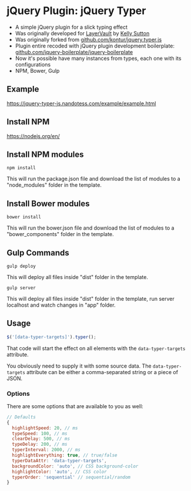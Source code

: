 # jQuery Plugin: jQuery Typer
* A simple jQuery plugin for a slick typing effect
* Was originally developed for [LayerVault](http://layervault.com) by [Kelly Sutton](http://kellysutton.com)
* Was originally forked from [github.com/kontur/jquery.typer.js](https://github.com/kontur/jquery.typer.js)
* Plugin entire recoded with jQuery plugin development boilerplate: [github.com/jquery-boilerplate/jquery-boilerplate](https://github.com/jquery-boilerplate/jquery-boilerplate)
* Now it's possible have many instances from types, each one with its configurations
* NPM, Bower, Gulp

## Example
https://jquery-typer-js.nandotess.com/example/example.html

## Install NPM
https://nodejs.org/en/

## Install NPM modules
`npm install`

This will run the package.json file and download the list of modules to a "node_modules" folder in the template.

## Install Bower modules
`bower install`

This will run the bower.json file and download the list of modules to a "bower_components" folder in the template.

## Gulp Commands
`gulp deploy`

This will deploy all files inside "dist" folder in the template.

`gulp server`

This will deploy all files inside "dist" folder in the template, run server localhost and watch changes in "app" folder.

## Usage

```javascript
$('[data-typer-targets]').typer();
```

That code will start the effect on all elements with the `data-typer-targets` attribute.

You obviously need to supply it with some source data. The `data-typer-targets` attribute can be either a comma-separated string or a piece of JSON.

### Options

There are some options that are available to you as well:

```javascript
// Defaults
{
  highlightSpeed: 20, // ms
  typeSpeed: 100, // ms
  clearDelay: 500, // ms
  typeDelay: 200, // ms
  typerInterval: 2000, // ms
  highlightEverything: true, // true/false
  typerDataAttr: 'data-typer-targets',
  backgroundColor: 'auto', // CSS background-color
  highlightColor: 'auto', // CSS color
  typerOrder: 'sequential' // sequential/random
}
```
